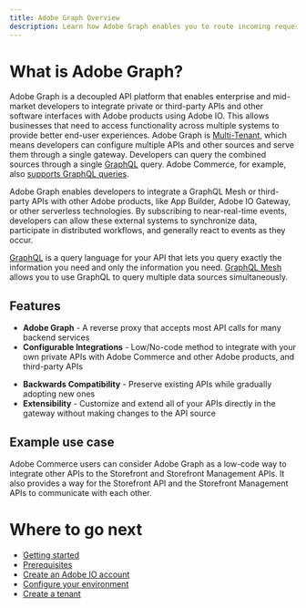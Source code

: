 ```yaml
---
title: Adobe Graph Overview
description: Learn how Adobe Graph enables you to route incoming requests from customers to different underlying remote services.
---
```


# What is Adobe Graph?

Adobe Graph is a decoupled API platform that enables enterprise and mid-market developers to integrate private or third-party APIs and other software interfaces with Adobe products using Adobe IO. This allows businesses that need to access functionality across multiple systems to provide better end-user experiences. Adobe Graph is [Multi-Tenant], which means developers can configure multiple APIs and other sources and serve them through a single gateway. Developers can query the combined sources through a single [GraphQL] query. Adobe Commerce, for example, also [supports GraphQL queries].

Adobe Graph enables developers to integrate a GraphQL Mesh or third-party APIs with other Adobe products, like App Builder, Adobe IO Gateway, or other serverless technologies. By subscribing to near-real-time events, developers can allow these external systems to synchronize data, participate in distributed workflows, and generally react to events as they occur. 

<InlineAlert variant="info" slots="text"/>

[GraphQL] is a query language for your API that lets you query exactly the information you need and only the information you need. [GraphQL Mesh] allows you to use GraphQL to query multiple data sources simultaneously.

## Features

-  **Adobe Graph** - A reverse proxy that accepts most API calls for many backend services
-  **Configurable Integrations** - Low/No-code method to integrate with your own private APIs with Adobe Commerce and other Adobe products, and third-party APIs
<!-- The two features below likely refer to the App Builder and may need to be deleted before beta -->
-  **Backwards Compatibility** - Preserve existing APIs while gradually adopting new ones 
-  **Extensibility** - Customize and extend all of your APIs directly in the gateway without making changes to the API source

## Example use case

Adobe Commerce users can consider Adobe Graph as a low-code way to integrate other APIs to the Storefront and Storefront Management APIs. It also provides a way for the Storefront API and the Storefront Management APIs to communicate with each other.

# Where to go next

-  [Getting started]
  -  [Prerequisites]
  -  [Create an Adobe IO account]
  -  [Configure your environment]
-  [Create a tenant]

<!-- Link Definitions -->
<!-- i'll clean out the unused links once we get everything settled. -->
[supports GraphQL queries]:https://devdocs.magento.com/guides/v2.4/graphql/index.html
[GraphQL]: https://graphql.org/
[GraphQL Mesh]: https://www.graphql-mesh.com/
[mesh]:https://www.graphql-mesh.com/docs/getting-started/basic-usage
[Multi-Tenant]:https://medium.com/javarevisited/understanding-of-multi-tenancy-7e9f57f00d1d
[Getting started]:{{page.baseurl}}/overview/getting-started.md
[Prerequisites]:{{page.baseurl}}/overview/getting-started.md#Prerequisites
[Create an Adobe IO account]:{{page.baseurl}}/overview/getting-started.md#Create_an_Adobe_IO_account
[Configure your environment]:{{page.baseurl}}/overview/getting-started.md#Configure_your_environment
[Create a tenant]:{{page.baseurl}}/overview/create-a-tenant.md
